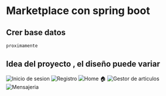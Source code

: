 # Marketplace con spring boot

## Crer base datos 
```bash
proximamente 
```

## Idea del proyecto , el diseño puede variar 
![Inicio de sesion]()
![Registro]()
![Home 🏠]()
![Gestor de articulos]()
![Mensajeria]()
